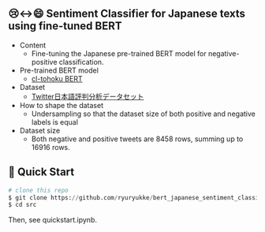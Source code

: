 ## 😢<->😄 Sentiment Classifier for Japanese texts using fine-tuned BERT

- Content
    - Fine-tuning the Japanese pre-trained BERT model for negative-positive classification.
- Pre-trained BERT model
    - [cl-tohoku BERT](https://huggingface.co/cl-tohoku/bert-base-japanese-whole-word-masking)
- Dataset
    - [Twitter日本語評判分析データセット](https://www.db.info.gifu-u.ac.jp/sentiment_analysis/)
- How to shape the dataset
    - Undersampling so that the dataset size of both positive and negative labels is equal
- Dataset size
    - Both negative and positive tweets are 8458 rows, summing up to 16916 rows.

## 🚀 Quick Start

 ```python
 # clone this repo
 $ git clone https://github.com/ryuryukke/bert_japanese_sentiment_classifier.git
 $ cd src
 ```
 Then, see quickstart.ipynb.
